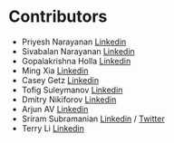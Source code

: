# Contributors
* Priyesh Narayanan          [Linkedin](https://www.linkedin.com/in/priyeshnarayanan)
* Sivabalan Narayanan        [Linkedin](https://www.linkedin.com/in/sivabalan-narayanan-1040b45)
* Gopalakrishna Holla       [Linkedin](https://www.linkedin.com/in/vgkholla)
* Ming Xia                   [Linkedin](https://www.linkedin.com/in/ming-xia-576aa118)
* Casey Getz                 [Linkedin](https://www.linkedin.com/in/caseygetz)
* Tofig Suleymanov           [Linkedin](https://www.linkedin.com/in/tofig)
* Dmitry Nikiforov           [Linkedin](https://www.linkedin.com/in/dmitrynikiforov)
* Arjun AV                   [Linkedin](https://in.linkedin.com/in/arjunshenoylinkedin)
* Sriram Subramanian         [Linkedin](https://www.linkedin.com/in/sriramsubramanian2
)          / [Twitter](https://twitter.com/sriramsubram)
* Terry Li                   [Linkedin](https://www.linkedin.com/in/terrylicmu)